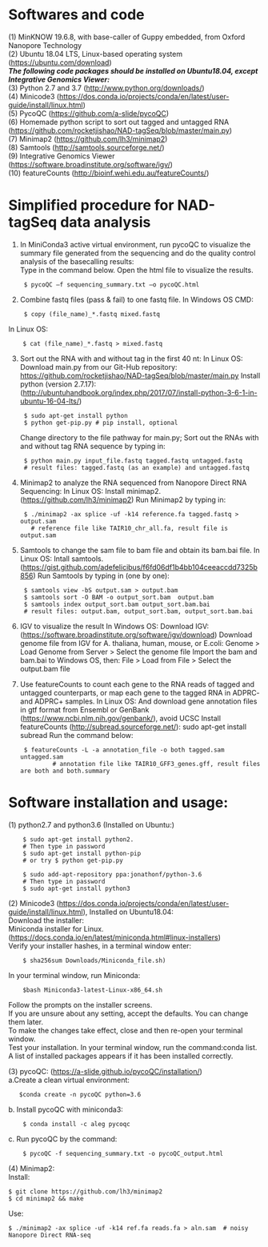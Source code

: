 # Softwares and code
 (1) MinKNOW 19.6.8, with base-caller of Guppy embedded, from Oxford Nanopore Technology  
 (2) Ubuntu 18.04 LTS, Linux-based operating system (https://ubuntu.com/download)  
***The following code packages should be installed on Ubuntu18.04, except Integrative Genomics Viewer:***  
(3) Python 2.7 and 3.7 (http://www.python.org/downloads/)  
(4) Minicode3 (https://dos.conda.io/projects/conda/en/latest/user-guide/install/linux.html)             
(5) PycoQC (https://github.com/a-slide/pycoQC)  
(6) Homemade python script to sort out tagged and untagged RNA  (https://github.com/rocketjishao/NAD-tagSeq/blob/master/main.py)  
(7) Minimap2 (https://github.com/lh3/minimap2)  
(8) Samtools (http://samtools.sourceforge.net/)  
(9) Integrative Genomics Viewer (https://software.broadinstitute.org/software/igv/)  
(10) featureCounts (http://bioinf.wehi.edu.au/featureCounts/)  



# Simplified procedure for NAD-tagSeq data analysis

1. In MiniConda3 active virtual environment, run pycoQC to visualize the summary file generated from the sequencing and do the quality control analysis of the basecalling results:  
Type in the command below. Open the html file to visualize the results.   
    
        $ pycoQC –f sequencing_summary.txt –o pycoQC.html

2. Combine fastq files (pass & fail) to one fastq file.
In Windows OS CMD:  
    
        $ copy (file_name)_*.fastq mixed.fastq
In Linux OS: 
    
        $ cat (file_name)_*.fastq > mixed.fastq

3. Sort out the RNA with and without tag in the first 40 nt:
In Linux OS:
    Download main.py from our Git-Hub repository: https://github.com/rocketjishao/NAD-tagSeq/blob/master/main.py
    Install python (version 2.7.17): (http://ubuntuhandbook.org/index.php/2017/07/install-python-3-6-1-in-ubuntu-16-04-lts/) 
        
        $ sudo apt-get install python
        $ python get-pip.py # pip install, optional
    
   Change directory to the file pathway for main.py; 
   Sort out the RNAs with and without tag RNA sequence by typing in:
        
        $ python main.py input_file.fastq tagged.fastq untagged.fastq
        # result files: tagged.fastq (as an example) and untagged.fastq
        
4. Minimap2 to analyze the RNA sequenced from Nanopore Direct RNA Sequencing:
In Linux OS:
    Install minimap2. (https://github.com/lh3/minimap2)
    Run Minimap2 by typing in:
        
        $ ./minimap2 -ax splice -uf -k14 reference.fa tagged.fastq > output.sam
          # reference file like TAIR10_chr_all.fa, result file is output.sam

5. Samtools to change the sam file to bam file and obtain its bam.bai file.
In Linux OS:
    Intall samtools. (https://gist.github.com/adefelicibus/f6fd06df1b4bb104ceeaccdd7325b856)
    Run Samtools by typing in (one by one):
    
        $ samtools view -bS output.sam > output.bam 
        $ samtools sort -O BAM -o output_sort.bam  output.bam
        $ samtools index output_sort.bam output_sort.bam.bai
        # result files: output.bam, output_sort.bam, output_sort.bam.bai

6. IGV to visualize the result
In Windows OS:
    Download IGV: (https://software.broadinstitute.org/software/igv/download)
    Download genome file from IGV for A. thaliana, human, mouse, or E.coli: Genome > Load Genome from Server > Select the genome file
    Import the bam and bam.bai to Windows OS, then: File > Load from File > Select the output.bam file
  
7. Use featureCounts to count each gene to the RNA reads of tagged and untagged counterparts, or map each gene to the tagged RNA in ADPRC- and ADPRC+ samples.
In Linux OS:
    And download gene annotation files in gtf format from Ensembl or GenBank (https://www.ncbi.nlm.nih.gov/genbank/), avoid UCSC
    Install featureCounts (http://subread.sourceforge.net/): sudo apt-get install subread 
    Run the command below:
        
        $ featureCounts -L -a annotation_file -o both tagged.sam untagged.sam
                # annotation file like TAIR10_GFF3_genes.gff, result files are both and both.summary



# Software installation and usage:
(1) python2.7 and python3.6 (Installed on Ubuntu:)
    
        $ sudo apt-get install python2.
        # Then type in password
        $ sudo apt-get install python-pip 
        # or try $ python get-pip.py

        $ sudo add-apt-repository ppa:jonathonf/python-3.6
        # Then type in password
        $ sudo apt-get install python3

(2) Minicode3 (https://dos.conda.io/projects/conda/en/latest/user-guide/install/linux.html), Installed on Ubuntu18.04:  
    Download the installer:  
        Miniconda installer for Linux.(https://docs.conda.io/en/latest/miniconda.html#linux-installers)  
    Verify your installer hashes, in a terminal window enter:  
        
        $ sha256sum Downloads/Miniconda_file.sh)
   In your terminal window, run Miniconda:  
        
        $bash Miniconda3-latest-Linux-x86_64.sh
   Follow the prompts on the installer screens.  
   If you are unsure about any setting, accept the defaults. You can change them later.  
   To make the changes take effect, close and then re-open your terminal window.  
   Test your installation. In your terminal window, run the command:conda list. A list of installed packages appears if it has been installed correctly.  

(3) pycoQC: (https://a-slide.github.io/pycoQC/installation/)  
a.Create a clean virtual environment:  

       $conda create -n pycoQC python=3.6

b. Install pycoQC with miniconda3:  

        $ conda install -c aleg pycoqc

c. Run pycoQC by the command:  

        $ pycoQC -f sequencing_summary.txt -o pycoQC_output.html

(4) Minimap2:  
Install:  
    
    $ git clone https://github.com/lh3/minimap2
    $ cd minimap2 && make
Use:  
    
    $ ./minimap2 -ax splice -uf -k14 ref.fa reads.fa > aln.sam  # noisy Nanopore Direct RNA-seq

